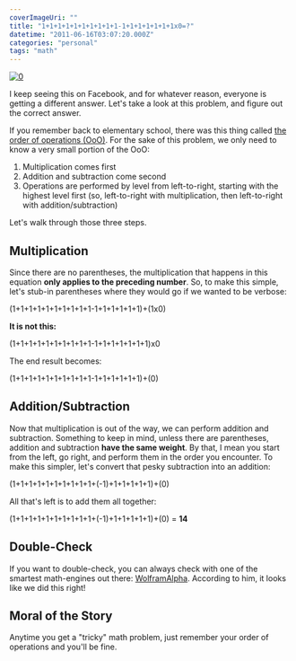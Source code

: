 ```yaml
---
coverImageUri: ""
title: "1+1+1+1+1+1+1+1+1+1-1+1+1+1+1+1+1x0=?"
datetime: "2011-06-16T03:07:20.000Z"
categories: "personal"
tags: "math"
---
```


[![](http://assets.brandonmartinez.com/brandonmartinez/2011/06/0.png "0")](http://assets.brandonmartinez.com/brandonmartinez/2011/06/0.png)

I keep seeing this on Facebook, and for whatever reason, everyone is getting a different answer. Let's take a look at this problem, and figure out the correct answer.

If you remember back to elementary school, there was this thing called [the order of operations (OoO)](http://en.wikipedia.org/wiki/Order_of_operations "Order of Operations on Wikipedia"). For the sake of this problem, we only need to know a very small portion of the OoO:

1. Multiplication comes first
2. Addition and subtraction come second
3. Operations are performed by level from left-to-right, starting with the highest level first (so, left-to-right with multiplication, then left-to-right with addition/subtraction)

Let's walk through those three steps.

## Multiplication

Since there are no parentheses, the multiplication that happens in this equation **only applies to the preceding number**. So, to make this simple, let's stub-in parentheses where they would go if we wanted to be verbose:

(1+1+1+1+1+1+1+1+1+1-1+1+1+1+1+1)+(1x0)

**It is not this:**

(1+1+1+1+1+1+1+1+1+1-1+1+1+1+1+1+1)x0

The end result becomes:

(1+1+1+1+1+1+1+1+1+1-1+1+1+1+1+1)+(0)

## Addition/Subtraction

Now that multiplication is out of the way, we can perform addition and subtraction. Something to keep in mind, unless there are parentheses, addition and subtraction **have the same weight**. By that, I mean you start from the left, go right, and perform them in the order you encounter. To make this simpler, let's convert that pesky subtraction into an addition:

(1+1+1+1+1+1+1+1+1+1+(-1)+1+1+1+1+1)+(0)

All that's left is to add them all together:

(1+1+1+1+1+1+1+1+1+1+(-1)+1+1+1+1+1)+(0) = **14**

## Double-Check

If you want to double-check, you can always check with one of the smartest math-engines out there: [WolframAlpha](http://www.wolframalpha.com/input/?i=1%2B1%2B1%2B1%2B1%2B1%2B1%2B1%2B1%2B1-1%2B1%2B1%2B1%2B1%2B1%2B1x0 "1+1+1+1+1+1+1+1+1+1-1+1+1+1+1+1+1x0 on WolframAlpha"). According to him, it looks like we did this right!

## Moral of the Story

Anytime you get a "tricky" math problem, just remember your order of operations and you'll be fine.
